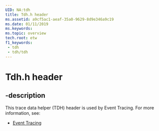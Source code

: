 ```yaml
---
UID: NA:tdh
title: Tdh.h header
ms.assetid: a9cf5ac1-aeaf-35a0-9629-8d9e346a9c19
ms.date: 01/11/2019
ms.keywords: 
ms.topic: overview
tech.root: etw
f1_keywords:
 - tdh
 - tdh/tdh
---
```


# Tdh.h header

## -description

This trace data helper (TDH) header is used by Event Tracing. For more information, see:

- [Event Tracing](../_etw/index.md)
